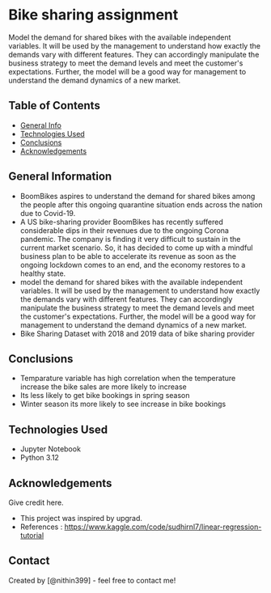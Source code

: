 # Bike sharing assignment
Model the demand for shared bikes with the available independent variables. It will be used by the management to understand how exactly the demands vary with different features. They can accordingly manipulate the business strategy to meet the demand levels and meet the customer's expectations. Further, the model will be a good way for management to understand the demand dynamics of a new market. 




## Table of Contents
* [General Info](#general-information)
* [Technologies Used](#technologies-used)
* [Conclusions](#conclusions)
* [Acknowledgements](#acknowledgements)



## General Information
- BoomBikes aspires to understand the demand for shared bikes among the people after this ongoing quarantine situation ends across the nation due to Covid-19.
- A US bike-sharing provider BoomBikes has recently suffered considerable dips in their revenues due to the ongoing Corona pandemic. The company is finding it very difficult to sustain in the current market scenario. So, it has decided to come up with a mindful business plan to be able to accelerate its revenue as soon as the ongoing lockdown comes to an end, and the economy restores to a healthy state. 
-  model the demand for shared bikes with the available independent variables. It will be used by the management to understand how exactly the demands vary with different features. They can accordingly manipulate the business strategy to meet the demand levels and meet the customer's expectations. Further, the model will be a good way for management to understand the demand dynamics of a new market. 
- Bike Sharing Dataset with 2018 and 2019 data of bike sharing provider



## Conclusions
- Temparature variable has high correlation when the temperature increase the bike sales are more likely to increase
- Its less likely to get bike bookings in spring season
- Winter season its more likely to see increase in bike bookings


<!-- You don't have to answer all the questions - just the ones relevant to your project. -->


## Technologies Used
- Jupyter Notebook
- Python 3.12


## Acknowledgements
Give credit here.
- This project was inspired by upgrad.
- References : https://www.kaggle.com/code/sudhirnl7/linear-regression-tutorial 



## Contact
Created by [@nithin399] - feel free to contact me!


<!-- Optional -->
<!-- ## License -->
<!-- This project is open source and available under the [... License](). -->

<!-- You don't have to include all sections - just the one's relevant to your project -->
